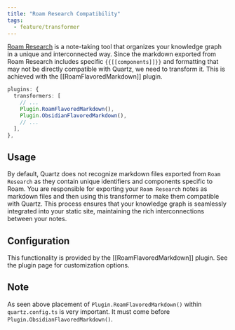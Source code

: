 ```yaml
---
title: "Roam Research Compatibility"
tags:
  - feature/transformer
---
```


[Roam Research](https://roamresearch.com) is a note-taking tool that organizes your knowledge graph in a unique and interconnected way. Since the markdown exported from Roam Research includes specific `{{[[components]]}}` and formatting that may not be directly compatible with Quartz, we need to transform it. This is achieved with the [[RoamFlavoredMarkdown]] plugin.

```typescript title="quartz.config.ts"
plugins: {
  transformers: [
    // ...
    Plugin.RoamFlavoredMarkdown(),
    Plugin.ObsidianFlavoredMarkdown(),
    // ...
  ],
},
```

## Usage

By default, Quartz does not recognize markdown files exported from `Roam Research` as they contain unique identifiers and components specific to Roam. You are responsible for exporting your `Roam Research` notes as markdown files and then using this transformer to make them compatible with Quartz. This process ensures that your knowledge graph is seamlessly integrated into your static site, maintaining the rich interconnections between your notes.

## Configuration

This functionality is provided by the [[RoamFlavoredMarkdown]] plugin. See the plugin page for customization options.

## Note

As seen above placement of `Plugin.RoamFlavoredMarkdown()` within `quartz.config.ts` is very important. It must come before `Plugin.ObsidianFlavoredMarkdown()`.
